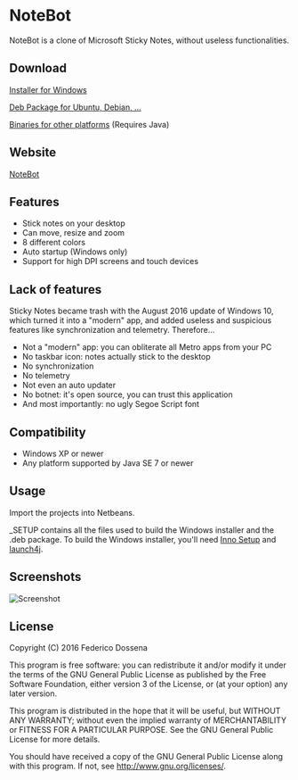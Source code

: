 # NoteBot
NoteBot is a clone of Microsoft Sticky Notes, without useless functionalities.

## Download
[Installer for Windows](http://downloads.adolfintel.com/geth.php?r=stickynotes-win)

[Deb Package for Ubuntu, Debian, ...](http://downloads.adolfintel.com/geth.php?r=stickynotes-deb)

[Binaries for other platforms](http://downloads.adolfintel.com/geth.php?r=stickynotes-bin) (Requires Java)

## Website
[NoteBot](http://adolfintel.com/?p=stickynotes/i.frag)

## Features
* Stick notes on your desktop
* Can move, resize and zoom
* 8 different colors
* Auto startup (Windows only)
* Support for high DPI screens and touch devices

## Lack of features
Sticky Notes became trash with the August 2016 update of Windows 10, which turned it into a "modern" app, and added useless and suspicious features like synchronization and telemetry. Therefore...

* Not a "modern" app: you can obliterate all Metro apps from your PC
* No taskbar icon: notes actually stick to the desktop
* No synchronization
* No telemetry
* Not even an auto updater
* No botnet: it's open source, you can trust this application
* And most importantly: no ugly Segoe Script font

## Compatibility
* Windows XP or newer
* Any platform supported by Java SE 7 or newer
 
## Usage
Import the projects into Netbeans.

_SETUP contains all the files used to build the Windows installer and the .deb package.
To build the Windows installer, you'll need [Inno Setup](http://www.jrsoftware.org/isinfo.php) and [launch4j](http://launch4j.sourceforge.net/).

## Screenshots
![Screenshot](http://adolfintel.com/stickynotes/screen1.png)

## License
Copyright (C) 2016 Federico Dossena

This program is free software: you can redistribute it and/or modify
it under the terms of the GNU General Public License as published by
the Free Software Foundation, either version 3 of the License, or
(at your option) any later version.

This program is distributed in the hope that it will be useful,
but WITHOUT ANY WARRANTY; without even the implied warranty of
MERCHANTABILITY or FITNESS FOR A PARTICULAR PURPOSE.  See the
GNU General Public License for more details.

You should have received a copy of the GNU General Public License
along with this program.  If not, see <http://www.gnu.org/licenses/>.

